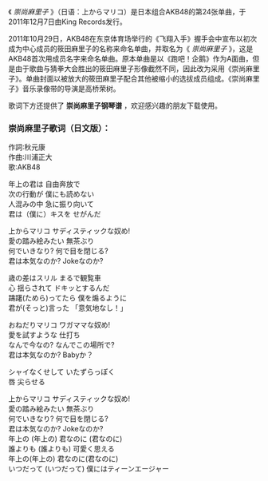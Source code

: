 

《 _崇尚麻里子_ 》（日语：上からマリコ）是日本组合AKB48的第24张单曲，于2011年12月7日由King Records发行。  
  
2011年10月29日，AKB48在东京体育场举行的《飞翔入手》握手会中宣布以初次成为中心成员的筱田麻里子的名称来命名单曲，并取名为《 _崇尚麻里子_
》，这是AKB48首次用成员名字来命名单曲。原本单曲是以《跑吧！企鹅》作为A面曲，但是由于歌曲与猜拳大会胜出的筱田麻里子形像截然不同，因此改为采用《崇尚麻里子》。单曲封面以被放大的筱田麻里子配合其他被缩小的选拔成员组成。《崇尚麻里子》音乐录像带的导演是高桥荣树。  
  
歌词下方还提供了 **崇尚麻里子钢琴谱** ，欢迎感兴趣的朋友下载使用。

### 崇尚麻里子歌词（日文版）：

作詞∶秋元康  
作曲∶川浦正大  
歌∶AKB48

年上の君は 自由奔放で  
次の行動が 僕にも読めない  
人混みの中 急に振り向いて  
君は（僕に）キスを せがんだ

上からマリコ サディスティックな奴め!  
愛の踏み絵みたい 無茶ぶり  
何でいきなり? 何で目を閉じる?  
君は本気なのか? Jokeなのか?

歳の差はスリル まるで観覧車  
心 揺らされて ドキッとするんだ  
躊躇(ためら)ってたら 僕を煽るように  
君が(そっと)言った 「意気地なし！」

おねだりマリコ ワガママな奴め!  
愛を試すような 仕打ち  
なんで今なの? なんでこの場所で?  
君は本気なのか? Babyか？

シャイなくせして いたずらっぽく  
唇 尖らせる

上からマリコ サディスティックな奴め!  
愛の踏み絵みたい 無茶ぶり  
何でいきなり? 何で目を閉じる?  
君は本気なのか? Jokeなのか?  
年上の (年上の) 君なのに (君なのに)  
誰よりも (誰よりも) 可愛く思える  
年上の(年上の) 君なのに(君なのに)  
いつだって (いつだって) 僕にはティーンエージャー

